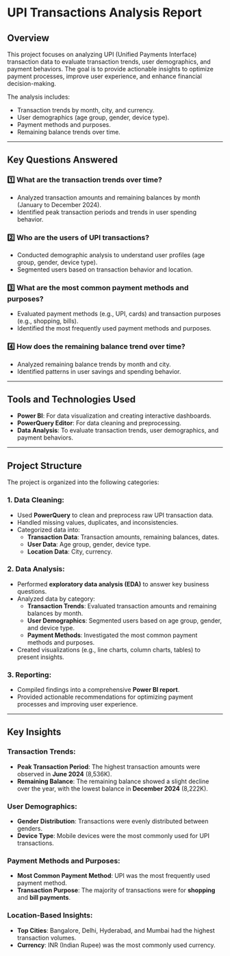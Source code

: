 # UPI Transactions Analysis Report

## Overview
This project focuses on analyzing UPI (Unified Payments Interface) transaction data to evaluate transaction trends, user demographics, and payment behaviors. The goal is to provide actionable insights to optimize payment processes, improve user experience, and enhance financial decision-making.

The analysis includes:
- Transaction trends by month, city, and currency.
- User demographics (age group, gender, device type).
- Payment methods and purposes.
- Remaining balance trends over time.

---

## Key Questions Answered

### 1️⃣ **What are the transaction trends over time?**
- Analyzed transaction amounts and remaining balances by month (January to December 2024).
- Identified peak transaction periods and trends in user spending behavior.

### 2️⃣ **Who are the users of UPI transactions?**
- Conducted demographic analysis to understand user profiles (age group, gender, device type).
- Segmented users based on transaction behavior and location.

### 3️⃣ **What are the most common payment methods and purposes?**
- Evaluated payment methods (e.g., UPI, cards) and transaction purposes (e.g., shopping, bills).
- Identified the most frequently used payment methods and purposes.

### 4️⃣ **How does the remaining balance trend over time?**
- Analyzed remaining balance trends by month and city.
- Identified patterns in user savings and spending behavior.

---

## Tools and Technologies Used
- **Power BI**: For data visualization and creating interactive dashboards.
- **PowerQuery Editor**: For data cleaning and preprocessing.
- **Data Analysis**: To evaluate transaction trends, user demographics, and payment behaviors.

---

## Project Structure
The project is organized into the following categories:

### 1. **Data Cleaning**:
   - Used **PowerQuery** to clean and preprocess raw UPI transaction data.
   - Handled missing values, duplicates, and inconsistencies.
   - Categorized data into:
     - **Transaction Data**: Transaction amounts, remaining balances, dates.
     - **User Data**: Age group, gender, device type.
     - **Location Data**: City, currency.

### 2. **Data Analysis**:
   - Performed **exploratory data analysis (EDA)** to answer key business questions.
   - Analyzed data by category:
     - **Transaction Trends**: Evaluated transaction amounts and remaining balances by month.
     - **User Demographics**: Segmented users based on age group, gender, and device type.
     - **Payment Methods**: Investigated the most common payment methods and purposes.
   - Created visualizations (e.g., line charts, column charts, tables) to present insights.

### 3. **Reporting**:
   - Compiled findings into a comprehensive **Power BI report**.
   - Provided actionable recommendations for optimizing payment processes and improving user experience.

---

## Key Insights

### Transaction Trends:
- **Peak Transaction Period**: The highest transaction amounts were observed in **June 2024** (8,536K).
- **Remaining Balance**: The remaining balance showed a slight decline over the year, with the lowest balance in **December 2024** (8,222K).

### User Demographics:
- **Gender Distribution**: Transactions were evenly distributed between genders.
- **Device Type**: Mobile devices were the most commonly used for UPI transactions.

### Payment Methods and Purposes:
- **Most Common Payment Method**: UPI was the most frequently used payment method.
- **Transaction Purpose**: The majority of transactions were for **shopping** and **bill payments**.

### Location-Based Insights:
- **Top Cities**: Bangalore, Delhi, Hyderabad, and Mumbai had the highest transaction volumes.
- **Currency**: INR (Indian Rupee) was the most commonly used currency.

